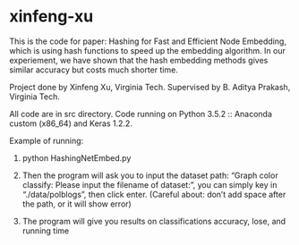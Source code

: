 # xinfeng-xu

This is the code for paper: Hashing for Fast and Efficient Node Embedding, which is using hash functions to speed up the embedding algorithm. In our experiement, we have shown that the hash embedding methods gives similar accuracy but costs much shorter time. 

Project done by Xinfeng Xu, Virginia Tech. Supervised by B. Aditya Prakash, Virginia Tech.


All code are in src directory. Code running on Python 3.5.2 :: Anaconda custom (x86_64) and Keras 1.2.2.

Example of running:

1. python HashingNetEmbed.py

2. Then the program will ask you to input the dataset path:  “Graph color classify: Please input the filename of dataset:”, you can simply key in “./data/polblogs”, then click enter. (Careful about: don’t add space after the path, or it will show error)

3. The program will give you results on classifications accuracy, lose, and running time
